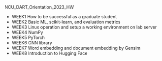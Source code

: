 NCU_DART_Orientation_2023_HW

- WEEK1   How to be successful as a graduate student
- WEEK2   Basic ML, scikit-learn, and evaluation metrics
- WEEK3   Linux operation and setup a working environment on lab server
- WEEK4   NumPy
- WEEK5   PyTorch
- WEEK6   GNN library
- WEEK7   Word embedding and document embedding by Gensim
- WEEK8   Introduction to Hugging Face

